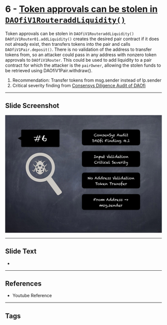 
# 6 - [Token approvals can be stolen in `DAOfiV1RouteraddLiquidity()`](./Token%20approvals%20can%20be%20stolen%20in%20`DAOfiV1RouteraddLiquidity()`.md)

Token approvals can be stolen in `DAOfiV1RouteraddLiquidity()` `DAOfiV1Router01.addLiquidity()` creates the desired pair contract if it does not already exist, then transfers tokens into the pair and calls `DAOfiV1Pair.deposit()`. There is no validation of the address to transfer tokens from, so an attacker could pass in any address with nonzero token approvals to `DAOfiV1Router`. This could be used to add liquidity to a pair contract for which the attacker is the `pairOwner`, allowing the stolen funds to be retrieved using DAOfiV1Pair.withdraw().


1. Recommendation: Transfer tokens from msg.sender instead of lp.sender
2. Critical severity finding from [Consensys Diligence Audit of DAOfi](https://consensys.net/diligence/audits/2021/02/daofi/#token-approvals-can-be-stolen-in-daofiv1router01-addliquidity)


___
## Slide Screenshot
![006.png](../../images/7.%20Audit%20Findings%20101/006.png)
___
## Slide Text
- 
___
## References
- Youtube Reference
___
## Tags
